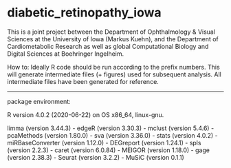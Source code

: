 # diabetic_retinopathy_iowa

This is a joint project between the Department of Ophthalmology &amp; Visual Sciences at the University of Iowa (Markus Kuehn), and the Department of Cardiometabolic Research as well as global Computational Biology and Digital Sciences at Boehringer Ingelheim.

How to: Ideally R code should be run according to the prefix numbers. This will generate intermediate files (+ figures) used for subsequent analysis. All intermediate files have been generated for reference.

***

package environment:

R version 4.0.2 (2020-06-22) on OS x86_64, linux-gnu.

limma (version 3.44.3) - 
edgeR (version 3.30.3) - 
mclust (version 5.4.6) - 
pcaMethods (version 1.80.0) - 
sva (version 3.36.0) - 
stats (version 4.0.2) - 
miRBaseConverter (version 1.12.0) - 
DEGreport (version 1.24.1) - 
spls (version 2.2.3) - 
caret (version 6.0.84) - 
MEIGOR (version 1.18.0) - 
gage (version 2.38.3) - 
Seurat (version 3.2.2) - 
MuSiC (version 0.1.1)
